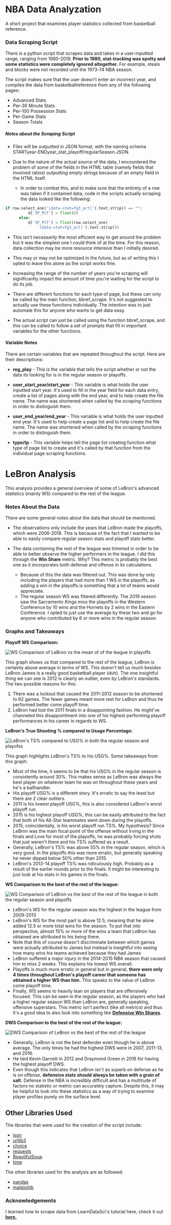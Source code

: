 # NBA Data Analyzation
A short project that examines player statistics collected from basketball reference.

### Data Scraping Script
There is a python script that scrapes data and takes in a user-inputted range, ranging from 1980-2019.
**Prior to 1980, stat-tracking was spotty and some statistics were completely ignored altogether.** For example, steals and blocks were not recorded until the 1973-74 NBA season.  

The script makes sure that the user doesn't enter an incorrect year, and compiles the data from basketballreference from any of the following pages:
- Advanced Stats
- Per-36 Minute Stats
- Per-100 Possession Stats
- Per-Game Stats
- Season Totals

##### Notes about the Scraping Script
- Files will be outputted in JSON format, with the naming schema STARTyear-ENDyear_stat_playoff/regularSeason.JSON.

- Due to the nature of the actual source of the data, I encountered the problem of some of the fields in the HTML table (namely fields that involved ratios) outputting empty strings because of an empty field in the HTML itself.

  - In order to combat this, and to make sure that the entirety of a row was taken if it contained data, code in the scripts actually scraping the data looked like the following:
```python
if row.select_one('[data-stat=fg3_pct]').text.strip() == "":
          d['3P_PCT'] = float(0)
      else:
          d['3P_PCT'] = float(row.select_one(
              '[data-stat=fg3_pct]').text.strip())
```

  - This isn't necessarily the most efficient way to get around the problem but it was the simplest one I could think of at the time. For this reason, data collection may be more resource intensive than I initially desired.

  - This may or may not be optimized in the future, but as of writing this I opted to leave this alone as the script works fine.

- Increasing the range of the number of years you're scraping will significantly impact the amount of time you're waiting for the script to do its job.

- There are different functions for each type of page, but these can only be called by the main function, bbref_scrape. It's not suggested to actually use these functions individually. The intention was to just automate this for anyone who wants to get data easy.

- The actual script can just be called using the function bbref_scrape, and this can be called to follow a set of prompts that fill in important variables for the other functions.

#### Variable Notes
There are certain variables that are repeated throughout the script. Here are their descriptions:

- **reg_play** - This is the variable that tells the script whether or not the data its looking for is in the regular season or playoffs.

- **user_start_year/start_year** - This variable is what holds the user inputted start year. It's used to fill in the year field for each data entry, create a list of pages along with the end year, and to help create the file name. The name was shortened when called by the scraping functions in order to distinguish them.

- **user_end_year/end_year** - This variable is what holds the user inputted end year. It's used to help create a page list and to help create the file name. The name was shortened when called by the scraping functions in order to distinguish them.

- **type/tp** - This variable helps tell the page list creating function what type of page list to create and it's called by that function from the individual page scraping functions.

# LeBron Analysis
This analysis provides a general overview of some of LeBron's advanced statistics (mainly WS) compared to the rest of the league.

### Notes About the Data
There are some general notes about the data that should be mentioned.

- The observations only include the years that LeBron made the playoffs, which were 2006-2018. This is because of the fact that I wanted to be able to easily compare regular season stats and playoff stats better.

- The data containing the rest of the league was trimmed in order to be able to better observe the higher performers in the league. I did this through the **Win Share** metric. Why? This metric is probably the best one as it incorporates both defense and offense in its calculations.
  - Because of this the data was filtered out. This was done by only including the players that had more than 1 WS in the playoffs, as adding a win in the playoffs is something that a lot of teams would appreciate.
  - The regular season WS was filtered differently. The 2019 season saw the Sacramento Kings miss the playoffs in the Western Conference by 10 wins and the Hornets by 2 wins in the Eastern Conference. I opted to just use the average by these two and go for anyone who contributed by 6 or more wins in the regular season.

### Graphs and Takeaways

**Playoff WS Comparison:**

![WS Comparison of LeBron vs the mean of of the league in playoffs](https://github.com/Mir-Khan/NBA-Data-Analysis/blob/master/WS_PF_LBJvsLeagueAVG.png)

This graph shows us that compared to the rest of the league, LeBron is certainly above average in terms of WS. This doesn't tell us much besides LeBron James is a really good basketball player (duh). The one insightful thing we can see is 2012 is clearly an outlier, even by LeBron's standards. The two possible reasons for this:
1. There was a lockout that caused the 2011-2012 season to be shortened to 62 games. The fewer games meant more rest for LeBron and thus he performed better come playoff time.
2. LeBron had lost the 2011 finals in a disappointing fashion. He might've channeled this disappointment into one of his highest performing playoff performances in his career in regards to WS.

**LeBron's True Shooting % compared to Usage Percentage:**

![LeBron's TS% compared to USG% in both the regular season and playofss](https://github.com/Mir-Khan/NBA-Data-Analysis/blob/master/TSPct_LBJ.png)

This graph highlights LeBron's TS% to his USG%. Some takeaways from this graph:
- Most of the time, it seems to be that his USG% in the regular season is consistently around 30%. This makes sense as LeBron was always the best player on whatever team he was on throughout these years and he's a ballhandler.
- His playoff USG% is a different story. It's erratic to say the least but there are 2 clear outliers.
 - 2011 is his lowest playoff USG%, this is also considered LeBron's worst playoff run.
 - 2015 is his highest playoff USG%, this can be easily attributed to the fact that both of his All-Star teammates went down during the playoffs.
- 2015, coincidentally, is his worst playoff run TS%. My hypothesis? Since LeBron was the main focal point of the offense without Irving in the finals and Love for most of the playoffs, he was probably forcing shots that just weren't there and his TS% suffered as a result.
 - Generally, LeBron's TS% was above 55% in the regular season, which is very good. In the playoffs this was more erratic, but generally speaking he never dipped below 50% other than 2015.
 - LeBron's 2013-14 playoff TS% was ridiculously high. Probably as a result of the earlier rounds prior to the finals. It might be interesting to just look at his stats in his games in the finals.


**WS Comparison to the best of the rest of the league:**

![WS Comparison of LeBron vs the best of the rest of the league in both the regular season and playoffs](https://github.com/Mir-Khan/NBA-Data-Analysis/blob/master/LBJ%20WS%20Comparisons.png)

- LeBron's WS for the regular season was the highest in the league from 2009-2013
- LeBron's WS for the most part is above 12.5, meaning that he alone added 12.5 or more total wins for the season. To put that into perspective, almost 15% or more of the wins a team that LeBron has obtained are attributed to his being there.
 - Note that this of course doesn't discriminate between which games were actually attributed to James but instead is insightful into seeing how many wins his teams achieved because they had James
- LeBron suffered a major injury in the 2014-2015 NBA season that caused him to miss 2 weeks. This explains his lowest WS overall.
- Playoffs is much more erratic in general but in general, **there were only 4 times throughout LeBron's playoff career that someone has obtained a higher WS than him.** This speaks to the value of LeBron come playoff time.
- Finally, WS seems to heavily lean on players that are offensively focused. This can be seen in the regular season, as the players who had a higher regular season WS than LeBron are, generally speaking, offensive superstars. This metric isn't perfect (like all metrics) and thus it's a good idea to also look into something like [**Defensive Win Shares**](https://www.sportingcharts.com/dictionary/nba/defensive-win-shares-dws.aspx).


**DWS Comparison to the best of the rest of the league:**

![DWS Comparison of LeBron vs the best of the rest of the league](https://github.com/Mir-Khan/NBA-Data-Analysis/blob/master/LBJ%20DWS%20Comparisons.png)

- Generally, LeBron is not the best defender even though he is above average. The only times he had the highest DWS were in 2007, 2011-13, and 2016.
- He tied Kevin Garnett in 2012 and Draymond Green in 2016 for having the highest playoff DWS.
- Even though this indicates that LeBron isn't as superb on defense as he is on offense, **defensive stats should always be taken with a grain of salt.** Defense in the NBA is incredibly difficult and has a multitude of factors no statistic or metric can accurately capture. Despite this, it may be helpful to look into these statistics as a way of trying to examine player profiles purely on the surface level.

## Other Libraries Used

The libraries that were used for the creation of the script include:

* [json](https://docs.python.org/3/library/json.html)
* [urllib3](https://pypi.org/project/urllib3/)
* [choice](https://pypi.org/project/choice/)
* [requests](https://pypi.org/project/requests/2.7.0/)
* [BeautifulSoup](https://pypi.org/project/beautifulsoup4/)
* [time](https://docs.python.org/3/library/time.html)

The other libraries used for the analysis are as followed:
* [pandas](https://pandas.pydata.org/)
* [matplotlib](https://matplotlib.org/)

### Acknowledgements
I learned how to scrape data from LearnDataSci's tutorial here, check it out **[here.](https://github.com/LearnDataSci/article-resources/blob/master/Ultimate%20Guide%20to%20Web%20Scraping/Part%201%20-%20Requests%20and%20BeautifulSoup/notebook.ipynb)**

